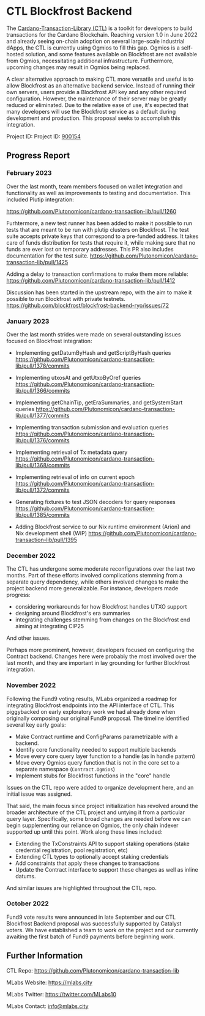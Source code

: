 # CTL Blockfrost Backend

The [Cardano-Transaction-Library (CTL)](https://github.com/Plutonomicon/cardano-transaction-lib) is a toolkit for developers to build transactions for the Cardano Blockchain. Reaching version 1.0 in June 2022 and already seeing on-chain adoption on several large-scale industrial dApps, the CTL is currently using Ogmios to fill this gap. Ogmios is a self-hosted solution, and some features available on Blockfrost are not available from Ogmios, necessitating additional infrastructure. Furthermore, upcoming changes may result in Ogmios being replaced.

A clear alternative approach to making CTL more versatile and useful is to allow Blockfrost as an alternative backend service. Instead of running their own servers, users provide a Blockfrost API key and any other required configuration. However, the maintenance of their server may be greatly reduced or eliminated. Due to the relative ease of use, it's expected that many developers will use the Blockfrost service as a default during development and production. This proposal seeks to accomplish this integration.

Project ID: Project ID: [900154](https://docs.google.com/spreadsheets/d/1bfnWFa94Y7Zj0G7dtpo9W1nAYGovJbswipxiHT4UE3g/edit#gid=917336114)

## Progress Report

### February 2023

Over the last month, team members focused on wallet integration and functionality as well as improvements to testing and documentation. This included Plutip integration:

https://github.com/Plutonomicon/cardano-transaction-lib/pull/1260

Furhtermore, a new test runner has been added to make it possible to run tests that are meant to be run with plutip clusters on Blockfrost. The test suite accepts private keys that correspond to a pre-funded address. It takes care of funds distribution for tests that require it, while making sure that no funds are ever lost on temporary addresses.
This PR also includes documentation for the test suite.
https://github.com/Plutonomicon/cardano-transaction-lib/pull/1425

Adding a delay to transaction confirmations to make them more reliable:
https://github.com/Plutonomicon/cardano-transaction-lib/pull/1412

Discussion has been started in the upstream repo, with the aim to make it possible to run Blockfrost with private testnets.
https://github.com/blockfrost/blockfrost-backend-ryo/issues/72

### January 2023

Over the last month strides were made on several outstanding issues focused on Blockfrost integration:

- Implementing getDatumByHash and getScriptByHash queries
https://github.com/Plutonomicon/cardano-transaction-lib/pull/1378/commits

- Implementing utxosAt and getUtxoByOref queries
https://github.com/Plutonomicon/cardano-transaction-lib/pull/1366/commits

- Implementing getChainTip, getEraSummaries, and getSystemStart queries
https://github.com/Plutonomicon/cardano-transaction-lib/pull/1377/commits

- Implementing transaction submission and evaluation queries
https://github.com/Plutonomicon/cardano-transaction-lib/pull/1376/commits

- Implementing retrieval of Tx metadata query
https://github.com/Plutonomicon/cardano-transaction-lib/pull/1368/commits

- Implementing retrieval of info on current epoch
https://github.com/Plutonomicon/cardano-transaction-lib/pull/1372/commits

- Generating fixtures to test JSON decoders for query responses
https://github.com/Plutonomicon/cardano-transaction-lib/pull/1385/commits

- Adding Blockfrost service to our Nix runtime environment (Arion) and Nix development shell (WIP)
https://github.com/Plutonomicon/cardano-transaction-lib/pull/1395

### December 2022

The CTL has undergone some moderate reconfigurations over the last two months. Part of these efforts involved complications stemming from a separate query dependency, while others involved changes to make the project backend more generalizable. For instance, developers made progress:

* considering workarounds for how Blockfrost handles UTXO support 
* designing around Blockfrost's era summaries
* integrating challenges stemming from changes on the Blockfrost end aiming at integrating CIP25

And other issues.

Perhaps more prominent, however, developers focused on configuring the Contract backend. Changes here were probably the most involved over the last month, and they are important in lay grounding for further Blockfrost integration.

### November 2022

Following the Fund9 voting results, MLabs organized a roadmap for integrating Blockfrost endpoints into the API interface of CTL. This piggybacked on early exploratory work we had already done when originally composing our original Fund9 proposal. The timeline identified several key early goals:
* Make Contract runtime and ConfigParams parametrizable with a backend.
* Identify core functionality needed to support multiple backends
* Move every core query layer function to a handle (as in handle pattern)
* Move every Ogmios query function that is not in the core set to a separate namespace (`Contract.Ogmios`)
* Implement stubs for Blockfrost functions in the "core" handle

Issues on the CTL repo were added to organize development here, and an initial issue was assigned.

That said, the main focus since project initialization has revolved around the broader architecture of the CTL project and untying it from a particular query layer. Specifically, some broad changes are needed before we can begin supplementing our reliance on Ogmios, the only chain indexer supported up until this point. Work along these lines included:
* Extending the TxConstraints API to support staking operations (stake credential registration, pool registration, etc)
* Extending CTL types to optionally accept staking credentials
* Add constraints that apply these changes to transactions
* Update the Contract interface to support these changes as well as inline datums.

And similar issues are highlighted throughout the CTL repo.

### October 2022

Fund9 vote results were announced in late September and our CTL Blockfrost Backend proposal was successfully supported by Catalyst voters. We have established a team to work on the project and our currently awaiting the first batch of Fund9 payments before beginning work.

## Further Information

CTL Repo: https://github.com/Plutonomicon/cardano-transaction-lib

MLabs Website: https://mlabs.city

MLabs Twitter: https://twitter.com/MLabs10

MLabs Contact: info@mlabs.city
